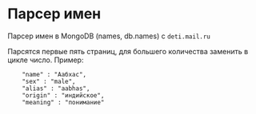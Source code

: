 Парсер имен
===========

Парсер имен в MongoDB (names, db.names) с `deti.mail.ru`

Парсятся первые пять страниц, для большего количества заменить в цикле число. Пример:

        "name" : "Аабхас",
        "sex" : "male",
        "alias" : "aabhas",
        "origin" : "индийское",
        "meaning" : "понимание"
